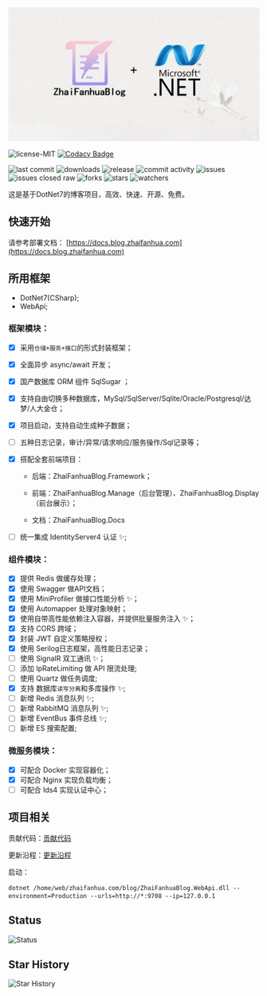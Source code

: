 ![LOGO](LOGO.png)

![license-MIT](https://img.shields.io/badge/license-MIT-blue.svg?longCache=true&style=flat-square) [![Codacy Badge](https://app.codacy.com/project/badge/Grade/850e879239474ca9a8fd6d990c09c6b0)](https://www.codacy.com/gh/ZhaiFanhuaBlog/ZhaiFanhuaBlog.Framework/dashboard?utm_source=github.com&amp;utm_medium=referral&amp;utm_content=ZhaiFanhuaBlog/ZhaiFanhuaBlog.Framework&amp;utm_campaign=Badge_Grade)

![last commit](https://img.shields.io/github/last-commit/ZhaiFanhuaBlog/ZhaiFanhuaBlog.Framework.svg?style=flat-square) ![downloads](https://img.shields.io/github/downloads/ZhaiFanhuaBlog/ZhaiFanhuaBlog.Framework/total?style=flat-square) ![release](https://img.shields.io/github/v/release/ZhaiFanhuaBlog/ZhaiFanhuaBlog.Framework?style=flat-square) ![commit activity](https://img.shields.io/github/commit-activity/y/ZhaiFanhuaBlog/ZhaiFanhuaBlog.Framework?style=flat-square) ![issues](https://img.shields.io/github/issues/ZhaiFanhuaBlog/ZhaiFanhuaBlog.Framework?style=flat-square) ![issues closed raw](https://img.shields.io/github/issues-closed-raw/ZhaiFanhuaBlog/ZhaiFanhuaBlog.Framework?style=flat-square) ![forks](https://img.shields.io/github/forks/ZhaiFanhuaBlog/ZhaiFanhuaBlog.Framework?style=flat-square) ![stars](https://img.shields.io/github/stars/ZhaiFanhuaBlog/ZhaiFanhuaBlog.Framework?style=flat-square) ![watchers](https://img.shields.io/github/watchers/ZhaiFanhuaBlog/ZhaiFanhuaBlog.Framework?style=flat-square)

这是基于DotNet7的博客项目，高效、快速、开源、免费。

## 快速开始

请参考部署文档： [https://docs.blog.zhaifanhua.com](https://docs.blog.zhaifanhua.com)

## 所用框架

- DotNet7(CSharp);
- WebApi;

### 框架模块：

- [x] 采用`仓储+服务+接口`的形式封装框架；

- [x] 全面异步 async/await 开发；

- [x] 国产数据库 ORM 组件 SqlSugar ；

- [x] 支持自由切换多种数据库，MySql/SqlServer/Sqlite/Oracle/Postgresql/达梦/人大金仓；

- [x] 项目启动，支持自动生成种子数据；

- [ ] 五种日志记录，审计/异常/请求响应/服务操作/Sql记录等；

- [x] 搭配全套前端项目：

  - 后端：ZhaiFanhuaBlog.Framework；

  - 前端：ZhaiFanhuaBlog.Manage（后台管理）、ZhaiFanhuaBlog.Display（前台展示）；

  - 文档：ZhaiFanhuaBlog.Docs

- [ ] 统一集成 IdentityServer4 认证 ✨;

### 组件模块：

- [x] 提供 Redis 做缓存处理；
- [x] 使用 Swagger 做API文档；
- [x] 使用 MiniProfiler 做接口性能分析 ✨；
- [x] 使用 Automapper 处理对象映射；
- [x] 使用自带高性能依赖注入容器，并提供批量服务注入 ✨；
- [x] 支持 CORS 跨域；
- [x] 封装 JWT 自定义策略授权；
- [x] 使用 Serilog日志框架，高性能日志记录；
- [ ] 使用 SignalR 双工通讯 ✨；
- [ ] 添加 IpRateLimiting 做 API 限流处理;
- [ ] 使用 Quartz 做任务调度;
- [x] 支持 数据库`读写分离`和多库操作 ✨;
- [ ] 新增 Redis 消息队列 ✨;
- [ ] 新增 RabbitMQ 消息队列 ✨;
- [ ] 新增 EventBus 事件总线 ✨;
- [ ] 新增 ES 搜索配置;

### 微服务模块：

- [x] 可配合 Docker 实现容器化；
- [x] 可配合 Nginx 实现负载均衡；
- [ ] 可配合 Ids4 实现认证中心；

## 项目相关

贡献代码：[贡献代码](CONTRIBUTING.md)

更新沿程：[更新沿程](CHANGELOG.md)

启动：

```
dotnet /home/web/zhaifanhua.com/blog/ZhaiFanhuaBlog.WebApi.dll --environment=Production --urls=http://*:9708 --ip=127.0.0.1
```



## Status

![Status](https://repobeats.axiom.co/api/embed/6e6dcd83875e06131527cf7e55007e5f72fd1860.svg)

## Star History

![Star History](https://api.star-history.com/svg?repos=ZhaiFanhuaBlog/ZhaiFanhuaBlog.Framework&type=Date)
